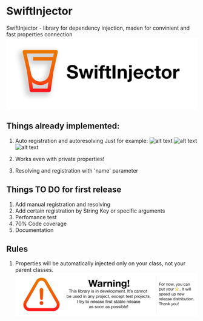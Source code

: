 # SwiftInjector
SwiftInjector - library for dependency injection, maden for convinient and fast properties connection
![alt text](header.png)

## Things already implemented:
1. Auto registration and autoresolving
Just for example:
![alt text](example1.png)
![alt text](example2.png)
![alt text](example3.png)

2. Works even with private properties!
3. Resolving and registration with 'name' parameter

## Things TO DO for first release
1. Add manual registration and resolving
2. Add certain registration by String Key or specific arguments
3. Perfomance test
4. 70% Code coverage
5. Documentation

## Rules
1. Properties will be automatically injected only on your class, not your parent classes.
![alt text](footer.png)
